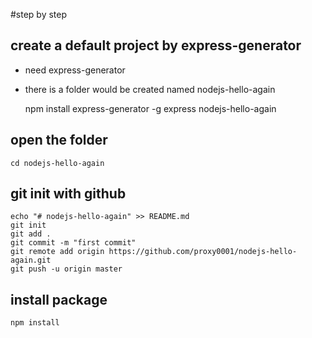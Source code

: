#step by step

## create a default project by express-generator

- need express-generator
- there is a folder would be created named nodejs-hello-again

    npm install express-generator -g
    express nodejs-hello-again

## open the folder
    
    cd nodejs-hello-again

## git init with github

    echo "# nodejs-hello-again" >> README.md
    git init
    git add .
    git commit -m "first commit"
    git remote add origin https://github.com/proxy0001/nodejs-hello-again.git
    git push -u origin master

## install package

    npm install
